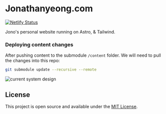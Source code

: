 # Jonathanyeong.com

[![Netlify Status](https://api.netlify.com/api/v1/badges/02bff8b6-f2e0-4381-8c89-14d098aba258/deploy-status)](https://app.netlify.com/sites/brilliant-moonbeam-1e2ea1/deploys)

Jono's personal website running on Astro, & Tailwind.

### Deploying content changes

After pushing content to the submodule `/content` folder. We will need to pull the changes into this repo:

```bash
git submodule update --recursive --remote
```

![current system design](https://github.com/jonathanyeong/personal-website/assets/3861088/55838772-f679-413d-ab1e-453bbc5c3f14)

## License

This project is open source and available under the [MIT License](LICENSE).
